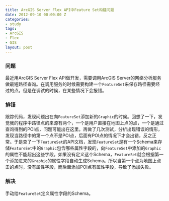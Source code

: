```yaml
---
title: ArcGIS Server Flex API中Feature Set构建问题
date: 2012-09-10 00:00:00 Z
categories:
- study
tags:
- ArcGIS
- Flex
- GIS
layout: post
---
```


### 问题

最近用ArcGIS Server Flex API做开发，需要调用ArcGIS Server的网络分析服务做最短路径查询。在调用服务的时候需要构建一个`FeatureSet`来保存路径需要经过的点。但是在调试的时候，在某些情况下会报错。

### 排错

跟踪代码，发现问题出在向`FeatureSet`添加新的`Graphic`的时候。回想了一下，发觉我的程序中路径点的来源有两个，一个是用户直接在地图上点的点，一个是通过查询得到的POI点，问题可能出在这里。再做了几次测试，分析出现错误的情形，发现当路径中的第一个点不是POI点，后面有POI点的情况下才会出错，反之正常。于是查了一下`FeatureSet`的API文档，发现`FeatureSet`是有一个Schema来存储`FeatureSet`中的`Graphic`包含哪些属性字段的，向`FeatureSet`中添加的`Graphic`的属性不能超出这些字段。如果没有定义这个Schema，`FeatureSet`就会根据第一个添加进来的`Graphic`的属性字段自动生成Schema。所以当第一个点为地图上点击的点时，没有属性字段，而后面添加POI点有属性字段，导致了添加失败。

### 解决

手动给`FeatureSet`定义属性字段的Schema。